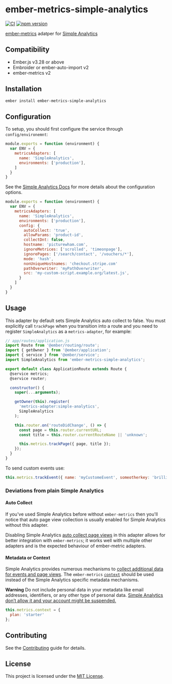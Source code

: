 ember-metrics-simple-analytics
==============================================================================

[![CI](https://github.com/mrloop/ember-metrics-simple-analytics/actions/workflows/ci.yml/badge.svg)](https://github.com/mrloop/ember-metrics-simple-analytics/actions/workflows/ci.yml)
[![npm version](https://img.shields.io/npm/v/ember-metrics-simple-analytics.svg)](https://www.npmjs.com/package/ember-metrics-simple-analytics)



[ember-metrics](https://github.com/adopted-ember-addons/ember-metrics) adatper for [Simple Analytics](https://simpleanalytics.com/)


Compatibility
------------------------------------------------------------------------------

* Ember.js v3.28 or above
* Embroider or ember-auto-import v2
* ember-metrics v2


Installation
------------------------------------------------------------------------------

```sh
ember install ember-metrics-simple-analytics
```


Configuration
------------------------------------------------------------------------------

To setup, you should first configure the service through `config/environemnt`:
```js
module.exports = function (environment) {
  var ENV = {
    metricsAdapters: [
      name: 'SimpleAnalytics',
      environments: ['production'],
    ]
  }
}
```

See the [Simple Analytics Docs](https://docs.simpleanalytics.com) for more details about the configuration options.

```js
module.exports = function (environment) {
  var ENV = {
    metricsAdapters: [
      name: 'SimpleAnalytics',
      environments: ['production'],
      config: {
        autoCollect: 'true',
        allowParams: 'product-id',
        collectDnt: false,
        hostname: 'picturewham.com',
        ignoreMetrices: ['scrolled', 'timeonpage'],
        ignorePages: ['/search/contact', '/vouchers/*'],
        mode: 'hash',
        nonUniqueHostnames: 'checkout.stripe.com'
        pathOverwriter: 'myPathOverwriter',
        src: 'my-custom-script.example.org/latest.js',
      }
    ]
  }
}
```


Usage
------------------------------------------------------------------------------

This adapter by default sets Simple Analytics auto collect to false. You must explicitly call `trackPage` when you transition into a route and you need to register `SimpleAnalytics` as a `metrics-adapter`, for example:

```js
// app/routes/application.js
import Route from '@ember/routing/route';
import { getOwner } from '@ember/application';
import { service } from '@ember/service';
import SimpleAnalytics from 'ember-metrics-simple-analytics';

export default class ApplicationRoute extends Route {
  @service metrics;
  @service router;

  constructor() {
    super(...arguments);

    getOwner(this).register(
      'metrics-adapter:simple-analytics',
      SimpleAnalytics
    );

    this.router.on('routeDidChange', () => {
      const page = this.router.currentURL;
      const title = this.router.currentRouteName || 'unknown';

      this.metrics.trackPage({ page, title });
    });
  }
}
```

To send custom events use:

```js
this.metrics.trackEvent({ name: 'myCustomeEvent', someotherkey: 'brilliant' });
```

### Deviations from plain Simple Analytics

#### Auto Collect

If you've used Simple Analytics before without `ember-metrics` then you'll notice that auto page view collection is usually enabled for Simple Analytics without this adapter.

Disabling Simple Analytics [auto collect page views](https://docs.simpleanalytics.com/trigger-custom-page-views) in this adapter allows for better integration with `ember-metrics`; it works well with multiple other adapters and is the expected behaviour of ember-metric adapters.

#### Metadata or Context

Simple Analytics provides numerous mechanisms to [collect additional data for events and page views](https://docs.simpleanalytics.com/metadata). The `ember-metrics` [`context`](https://github.com/adopted-ember-addons/ember-metrics#context) should be used instead of the Simple Analytics specific metadata mechanisms.

**Warning**
Do not include personal data in your metadata like email addresses, identifiers, or any other type of personal data. [Simple Analytics don’t allow it and your account might be suspended.](https://docs.simpleanalytics.com/metadata)

```js
this.metrics.context = {
  plan: 'starter'
};
```


Contributing
------------------------------------------------------------------------------

See the [Contributing](CONTRIBUTING.md) guide for details.


License
------------------------------------------------------------------------------

This project is licensed under the [MIT License](LICENSE.md).
